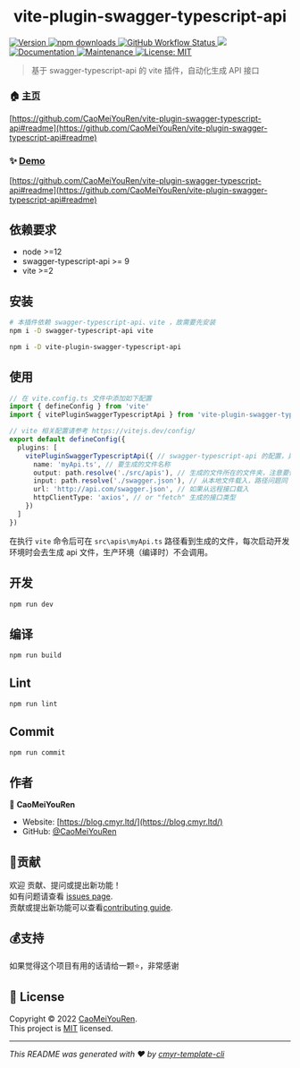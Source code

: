 <h1 align="center">vite-plugin-swagger-typescript-api </h1>
<p>
  <a href="https://www.npmjs.com/package/vite-plugin-swagger-typescript-api" target="_blank">
    <img alt="Version" src="https://img.shields.io/npm/v/vite-plugin-swagger-typescript-api.svg">
  </a>
  <a href="https://www.npmjs.com/package/vite-plugin-swagger-typescript-api" target="_blank">
    <img alt="npm downloads" src="https://img.shields.io/npm/dt/vite-plugin-swagger-typescript-api?label=npm%20downloads&color=yellow">
  </a>
  <a href="https://github.com/CaoMeiYouRen/vite-plugin-swagger-typescript-api/actions?query=workflow%3ARelease" target="_blank">
    <img alt="GitHub Workflow Status" src="https://img.shields.io/github/actions/workflow/status/CaoMeiYouRen/vite-plugin-swagger-typescript-api/release.yml?branch=master">
  </a>
  <img src="https://img.shields.io/badge/node-%3E%3D12-blue.svg" />
  <a href="https://github.com/CaoMeiYouRen/vite-plugin-swagger-typescript-api#readme" target="_blank">
    <img alt="Documentation" src="https://img.shields.io/badge/documentation-yes-brightgreen.svg" />
  </a>
  <a href="https://github.com/CaoMeiYouRen/vite-plugin-swagger-typescript-api/graphs/commit-activity" target="_blank">
    <img alt="Maintenance" src="https://img.shields.io/badge/Maintained%3F-yes-green.svg" />
  </a>
  <a href="https://github.com/CaoMeiYouRen/vite-plugin-swagger-typescript-api/blob/master/LICENSE" target="_blank">
    <img alt="License: MIT" src="https://img.shields.io/badge/License-MIT-yellow.svg" />
  </a>
</p>

> 基于 swagger-typescript-api 的 vite 插件，自动化生成 API 接口

### 🏠 [主页](https://github.com/CaoMeiYouRen/vite-plugin-swagger-typescript-api#readme)

[https://github.com/CaoMeiYouRen/vite-plugin-swagger-typescript-api#readme](https://github.com/CaoMeiYouRen/vite-plugin-swagger-typescript-api#readme)

### ✨ [Demo](https://github.com/CaoMeiYouRen/vite-plugin-swagger-typescript-api#readme)

[https://github.com/CaoMeiYouRen/vite-plugin-swagger-typescript-api#readme](https://github.com/CaoMeiYouRen/vite-plugin-swagger-typescript-api#readme)

## 依赖要求

- node >=12
- swagger-typescript-api >= 9
- vite >=2

## 安装

```sh
# 本插件依赖 swagger-typescript-api、vite ，故需要先安装
npm i -D swagger-typescript-api vite

npm i -D vite-plugin-swagger-typescript-api
```

## 使用

```ts
// 在 vite.config.ts 文件中添加如下配置
import { defineConfig } from 'vite'
import { vitePluginSwaggerTypescriptApi } from 'vite-plugin-swagger-typescript-api'

// vite 相关配置请参考 https://vitejs.dev/config/
export default defineConfig({
  plugins: [
    vitePluginSwaggerTypescriptApi({ // swagger-typescript-api 的配置，具体可参考 https://github.com/acacode/swagger-typescript-api
      name: 'myApi.ts', // 要生成的文件名称
      output: path.resolve('./src/apis'), // 生成的文件所在的文件夹，注意要使用 path.resolve 解析出绝对路径，否则路径可能会有错误
      input: path.resolve('./swagger.json'), // 从本地文件载入，路径问题同 output
      url: 'http://api.com/swagger.json', // 如果从远程接口载入
      httpClientType: 'axios', // or "fetch" 生成的接口类型
    })
  ]
})
```

在执行 `vite` 命令后可在 `src\apis\myApi.ts` 路径看到生成的文件，每次启动开发环境时会去生成 api 文件，生产环境（编译时）不会调用。

## 开发

```sh
npm run dev
```

## 编译

```sh
npm run build
```

## Lint

```sh
npm run lint
```

## Commit

```sh
npm run commit
```

## 作者

👤 **CaoMeiYouRen**

- Website: [https://blog.cmyr.ltd/](https://blog.cmyr.ltd/)
- GitHub: [@CaoMeiYouRen](https://github.com/CaoMeiYouRen)

## 🤝贡献

欢迎 贡献、提问或提出新功能！<br />如有问题请查看 [issues page](https://github.com/CaoMeiYouRen/vite-plugin-swagger-typescript-api/issues). <br/>贡献或提出新功能可以查看[contributing guide](https://github.com/CaoMeiYouRen/vite-plugin-swagger-typescript-api/blob/master/CONTRIBUTING.md).

## 💰支持

如果觉得这个项目有用的话请给一颗⭐️，非常感谢

## 📝 License

Copyright © 2022 [CaoMeiYouRen](https://github.com/CaoMeiYouRen).<br />
This project is [MIT](https://github.com/CaoMeiYouRen/vite-plugin-swagger-typescript-api/blob/master/LICENSE) licensed.

---

_This README was generated with ❤️ by [cmyr-template-cli](https://github.com/CaoMeiYouRen/cmyr-template-cli)_
